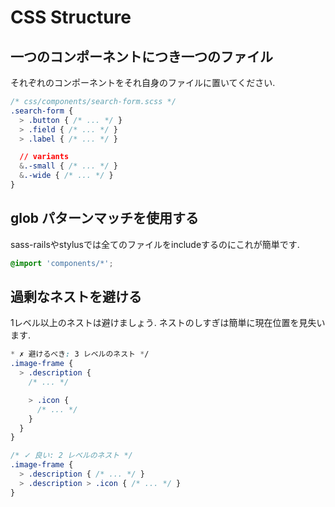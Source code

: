 # CSS Structure

## 一つのコンポーネントにつき一つのファイル

それぞれのコンポーネントをそれ自身のファイルに置いてください.

```css
/* css/components/search-form.scss */
.search-form {
  > .button { /* ... */ }
  > .field { /* ... */ }
  > .label { /* ... */ }

  // variants
  &.-small { /* ... */ }
  &.-wide { /* ... */ }
}
```

## glob パターンマッチを使用する

sass-railsやstylusでは全てのファイルをincludeするのにこれが簡単です.

```css
@import 'components/*';
```

## 過剰なネストを避ける

1レベル以上のネストは避けましょう. ネストのしすぎは簡単に現在位置を見失います.

```css
* ✗ 避けるべき: 3 レベルのネスト */
.image-frame {
  > .description {
    /* ... */

    > .icon {
      /* ... */
    }
  }
}

/* ✓ 良い: 2 レベルのネスト */
.image-frame {
  > .description { /* ... */ }
  > .description > .icon { /* ... */ }
}
```

